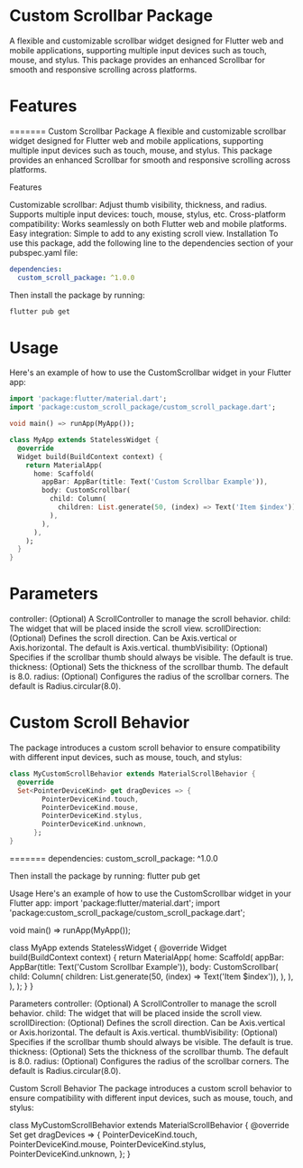 
# Custom Scrollbar Package
A flexible and customizable scrollbar widget designed for Flutter web and mobile applications, supporting multiple input devices such as touch, mouse, and stylus. This package provides an enhanced Scrollbar for smooth and responsive scrolling across platforms.

# Features
=======
Custom Scrollbar Package
A flexible and customizable scrollbar widget designed for Flutter web and mobile applications, supporting multiple input devices such as touch, mouse, and stylus. This package provides an enhanced Scrollbar for smooth and responsive scrolling across platforms.

Features

Customizable scrollbar: Adjust thumb visibility, thickness, and radius.
Supports multiple input devices: touch, mouse, stylus, etc.
Cross-platform compatibility: Works seamlessly on both Flutter web and mobile platforms.
Easy integration: Simple to add to any existing scroll view.
Installation
To use this package, add the following line to the dependencies section of your pubspec.yaml file:


```yaml
dependencies:
  custom_scroll_package: ^1.0.0
```
Then install the package by running:
```bash
flutter pub get
```

# Usage
Here's an example of how to use the CustomScrollbar widget in your Flutter app:
```dart
import 'package:flutter/material.dart';
import 'package:custom_scroll_package/custom_scroll_package.dart';

void main() => runApp(MyApp());

class MyApp extends StatelessWidget {
  @override
  Widget build(BuildContext context) {
    return MaterialApp(
      home: Scaffold(
        appBar: AppBar(title: Text('Custom Scrollbar Example')),
        body: CustomScrollbar(
          child: Column(
            children: List.generate(50, (index) => Text('Item $index')),
          ),
        ),
      ),
    );
  }
}
```
# Parameters
controller: (Optional) A ScrollController to manage the scroll behavior.
child: The widget that will be placed inside the scroll view.
scrollDirection: (Optional) Defines the scroll direction. Can be Axis.vertical or Axis.horizontal. The default is Axis.vertical.
thumbVisibility: (Optional) Specifies if the scrollbar thumb should always be visible. The default is true.
thickness: (Optional) Sets the thickness of the scrollbar thumb. The default is 8.0.
radius: (Optional) Configures the radius of the scrollbar corners. The default is Radius.circular(8.0).

# Custom Scroll Behavior
The package introduces a custom scroll behavior to ensure compatibility with different input devices, such as mouse, touch, and stylus:
```dart
class MyCustomScrollBehavior extends MaterialScrollBehavior {
  @override
  Set<PointerDeviceKind> get dragDevices => {
        PointerDeviceKind.touch,
        PointerDeviceKind.mouse,
        PointerDeviceKind.stylus,
        PointerDeviceKind.unknown,
      };
}
```

=======
dependencies:
  custom_scroll_package: ^1.0.0

Then install the package by running:
flutter pub get

Usage
Here's an example of how to use the CustomScrollbar widget in your Flutter app:
import 'package:flutter/material.dart';
import 'package:custom_scroll_package/custom_scroll_package.dart';

void main() => runApp(MyApp());

class MyApp extends StatelessWidget {
  @override
  Widget build(BuildContext context) {
    return MaterialApp(
      home: Scaffold(
        appBar: AppBar(title: Text('Custom Scrollbar Example')),
        body: CustomScrollbar(
          child: Column(
            children: List.generate(50, (index) => Text('Item $index')),
          ),
        ),
      ),
    );
  }
}

Parameters
controller: (Optional) A ScrollController to manage the scroll behavior.
child: The widget that will be placed inside the scroll view.
scrollDirection: (Optional) Defines the scroll direction. Can be Axis.vertical or Axis.horizontal. The default is Axis.vertical.
thumbVisibility: (Optional) Specifies if the scrollbar thumb should always be visible. The default is true.
thickness: (Optional) Sets the thickness of the scrollbar thumb. The default is 8.0.
radius: (Optional) Configures the radius of the scrollbar corners. The default is Radius.circular(8.0).

Custom Scroll Behavior
The package introduces a custom scroll behavior to ensure compatibility with different input devices, such as mouse, touch, and stylus:

class MyCustomScrollBehavior extends MaterialScrollBehavior {
  @override
  Set<PointerDeviceKind> get dragDevices => {
        PointerDeviceKind.touch,
        PointerDeviceKind.mouse,
        PointerDeviceKind.stylus,
        PointerDeviceKind.unknown,
      };
}



